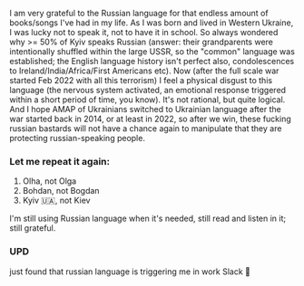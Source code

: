 I am very grateful to the Russian language for that endless amount of books/songs I've had in my life. As I was born and lived in Western Ukraine, I was lucky not to speak it, not to have it in school. So always wondered why >= 50% of Kyiv speaks Russian (answer: their grandparents were intentionally shuffled within the large USSR, so the "common" language was established; the English language history isn't perfect also, condolescences to Ireland/India/Africa/First Americans etc).
Now (after the full scale war started Feb 2022 with all this terrorism) I feel a physical disgust to this language (the nervous system activated, an emotional response triggered within a short period of time, you know). It's not rational, but quite logical. And I hope AMAP of Ukrainians switched to Ukrainian language after the war started back in 2014, or at least in 2022, so after we win, these fucking russian bastards will not have a chance again to manipulate that they are protecting russian-speaking people.

### Let me repeat it again: 
1. Olha, not Olga
2. Bohdan, not Bogdan
3. Kyiv 🇺🇦, not Kiev  

I'm still using Russian language when it's needed, still read and listen in it; still grateful.

### UPD
just found that russian language is triggering me in work Slack 🙁
